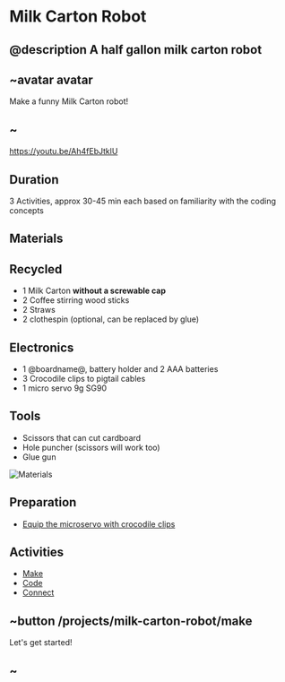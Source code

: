 
# Milk Carton Robot

## @description A half gallon milk carton robot

## ~avatar avatar

Make a funny Milk Carton robot!

## ~

https://youtu.be/Ah4fEbJtklU

## Duration

3 Activities, approx 30-45 min each based on familiarity with the coding concepts

## Materials

## Recycled

* 1 Milk Carton **without a screwable cap**
* 2 Coffee stirring wood sticks
* 2 Straws
* 2 clothespin (optional, can be replaced by glue)

## Electronics

* 1 @boardname@, battery holder and 2 AAA batteries
* 3 Crocodile clips to pigtail cables
* 1 micro servo 9g SG90

## Tools
* Scissors that can cut cardboard
* Hole puncher (scissors will work too)
* Glue gun

![Materials](/docs/static/mb/projects/milk-carton-robot/materials.jpg)

## Preparation

* [Equip the microservo with crocodile clips](/device/servo)

## Activities

* [Make](/projects/milk-carton-robot/make)  
* [Code](/projects/milk-carton-robot/code)  
* [Connect](/projects/milk-carton-robot/connect)  

## ~button /projects/milk-carton-robot/make

Let's get started!

## ~
